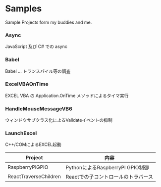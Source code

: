 # Samples
Sample Projects form my buddies and me.

### Async
JavaScript 及び C# での async

### Babel
Babel ... トランスパイル等の調査

### ExcelVBAOnTime
EXCEL VBA の Application.OnTime メソッドによるタイマ実行

### HandleMouseMessageVB6
ウィンドウサブクラス化によるValidateイベントの抑制

### LaunchExcel
C++/COMによるEXCEL起動

|Project|内容|
|-|-|
|RaspberryPiGPIO|PythonによるRaspberryPI GPIO制御|
|ReactTraverseChildren|Reactでの子コントロールのトラバース|

